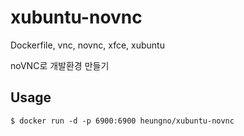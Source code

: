 # xubuntu-novnc
Dockerfile, vnc, novnc, xfce, xubuntu

noVNC로 개발환경 만들기


## Usage

    $ docker run -d -p 6900:6900 heungno/xubuntu-novnc


